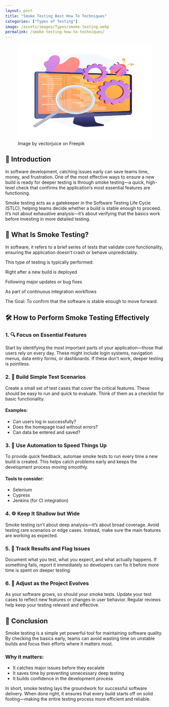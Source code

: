 ```yaml
---
layout: post
title: "Smoke Testing Best How To Techniques"
categories: ["Types of Testing"]
image: /assets/images/Types/smoke-testing.webp
permalink: /smoke-testing-how-to-techniques/
---
```


<figure>
  <img src="/assets/images/Types/smoke-testing.webp" alt="smoke testing techniques" />
  <figcaption>Image by vectorjuice on Freepik</figcaption>
</figure>

## 🧭 Introduction

In software development, catching issues early can save teams time, money, and frustration. One of the most effective ways to ensure a new build is ready for deeper testing is through smoke testing—a quick, high-level check that confirms the application’s most essential features are functioning.

Smoke testing acts as a gatekeeper in the Software Testing Life Cycle (STLC), helping teams decide whether a build is stable enough to proceed. It’s not about exhaustive analysis—it’s about verifying that the basics work before investing in more detailed testing.

## 🧠 What Is Smoke Testing?
In software, it refers to a brief series of tests that validate core functionality, ensuring the application doesn’t crash or behave unpredictably.

This type of testing is typically performed:

Right after a new build is deployed

Following major updates or bug fixes

As part of continuous integration workflows

The Goal: To confirm that the software is stable enough to move forward.

## 🛠️ How to Perform Smoke Testing Effectively

### 1. 🔍 Focus on Essential Features
Start by identifying the most important parts of your application—those that users rely on every day. These might include login systems, navigation menus, data entry forms, or dashboards. If these don’t work, deeper testing is pointless.

### 2. 🧪 Build Simple Test Scenarios
Create a small set of test cases that cover the critical features. These should be easy to run and quick to evaluate. Think of them as a checklist for basic functionality.

#### Examples:
- Can users log in successfully?
- Does the homepage load without errors?
- Can data be entered and saved?

### 3. 🚀 Use Automation to Speed Things Up
To provide quick feedback, automae smoke tests to run every time a new build is created. This helps catch problems early and keeps the development process moving smoothly.

#### Tools to consider:
- Selenium
- Cypress
- Jenkins (for CI integration)

### 4. ⚙️ Keep It Shallow but Wide
Smoke testing isn’t about deep analysis—it’s about broad coverage. Avoid testing rare scenarios or edge cases.  Instead, make sure the main features are working as expected.

### 5. 📝 Track Results and Flag Issues
Document what you test, what you expect, and what actually happens. If something fails, report it immediately so developers can fix it before more time is spent on deeper testing.

### 6. 🔄 Adjust as the Project Evolves
As your software grows, so should your smoke tests. Update your test cases to reflect new features or changes in user behavior. Regular reviews help keep your testing relevant and effective.

## 🎯 Conclusion
Smoke testing is a simple yet powerful tool for maintaining software quality. By checking the basics early, teams can avoid wasting time on unstable builds and focus their efforts where it matters most.

### Why it matters:

- It catches major issues before they escalate
- It saves time by preventing unnecessary deep testing
- It builds confidence in the development process

In short, smoke testing lays the groundwork for successful software delivery. When done right, it ensures that every build starts off on solid footing—making the entire testing process more efficient and reliable. 
